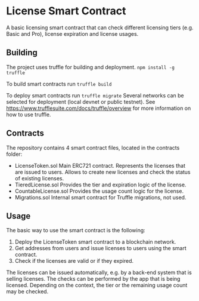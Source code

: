 # License Smart Contract
A basic licensing smart contract that can check different licensing tiers (e.g. Basic and Pro), license expiration and license usages.

## Building
The project uses truffle for building and deployment.
```npm install -g truffle```

To build smart contracts run
```truffle build```

To deploy smart contracts run
```truffle migrate```
Several networks can be selected for deployment (local devnet or public testnet). See https://www.trufflesuite.com/docs/truffle/overview for more information on how to use truffle.

## Contracts
The repository contains 4 smart contract files, located in the contracts folder:
 - LicenseToken.sol
  Main ERC721 contract. Represents the licenses that are issued to users. Allows to create new licenses and check the status of existing licenses.
 - TieredLicense.sol
  Provides the tier and expiration logic of the license.
 - CountableLicense.sol
  Provides the usage count logic for the license.
 - Migrations.sol
  Internal smart contract for Truffle migrations, not used.

## Usage
The basic way to use the smart contract is the following:
1. Deploy the LicenseToken smart contract to a blockchain network.
2. Get addresses from users and issue licenses to users using the smart contract.
3. Check if the licenses are valid or if they expired.

The licenses can be issued automatically, e.g. by a back-end system that is selling licenses.
The checks can be performed by the app that is being licensed. Depending on the context, the tier or the remaining usage count may be checked.

